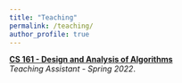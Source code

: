 ```yaml
---
title: "Teaching"
permalink: /teaching/
author_profile: true
---
```

<b>[CS 161 - Design and Analysis of Algorithms](https://www.ics.uci.edu/~goodrich/teach/cs161/notes/)</b> <br> 
<i>Teaching Assistant - Spring 2022</i>.
<br>
